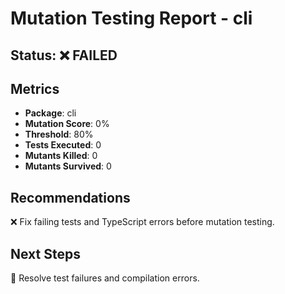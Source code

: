 # Mutation Testing Report - cli

## Status: ❌ FAILED

## Metrics

- **Package**: cli
- **Mutation Score**: 0%
- **Threshold**: 80%
- **Tests Executed**: 0
- **Mutants Killed**: 0
- **Mutants Survived**: 0

## Recommendations

❌ Fix failing tests and TypeScript errors before mutation testing.

## Next Steps

🚧 Resolve test failures and compilation errors.
